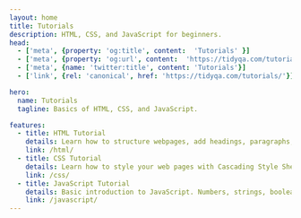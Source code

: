 ```yaml
---
layout: home
title: Tutorials
description: HTML, CSS, and JavaScript for beginners.
head:
  - ['meta', {property: 'og:title', content:  'Tutorials' }]
  - ['meta', {property: 'og:url', content:  'https://tidyqa.com/tutorials/' }] 
  - ['meta', {name: 'twitter:title', content: 'Tutorials'}]
  - ['link', {rel: 'canonical', href: 'https://tidyqa.com/tutorials/'}]

hero:
  name: Tutorials
  tagline: Basics of HTML, CSS, and JavaScript.

features:
  - title: HTML Tutorial
    details: Learn how to structure webpages, add headings, paragraphs, links, images, and lists.
    link: /html/
  - title: CSS Tutorial
    details: Learn how to style your web pages with Cascading Style Sheets through easy-to-follow tutorials.
    link: /css/
  - title: JavaScript Tutorial
    details: Basic introduction to JavaScript. Numbers, strings, booleans, arrays, objects, and more.
    link: /javascript/
---
```

